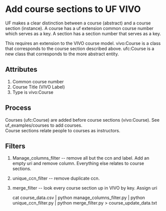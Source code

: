 # Add course sections to UF VIVO

UF makes a clear distinction between a course (abstract) and a course section (instance).  A course has a uf
extension common course number which serves as a key. A section has a section number that serves as a key.

This requires an extension to the VIVO course model.  vivo:Course is a class that corresponds to the course section 
described above.  ufc:Course is a new class that corresponds to the more abstract entity.

## Attributes

1. Common course number
1. Course Title (VIVO Label)
1. Type is vivo:Course

## Process

Courses (ufc:Course) are added before course sections (vivo:Course).  See uf_examples/courses to add courses.  
Course sections relate people to courses as instructors.

## Filters

1. Manage_columns_filter -- remove all but the ccn and label.  Add an empty uri and remove column.
Everything else relates to course sections.
1. unique_ccn_filter -- remove duplicate ccn.
1. merge_filter -- look every course section up in VIVO by key.  Assign uri

    cat course_data.csv | python manage_columns_filter.py | python unique_ccn_filter.py | 
    python merge_filter.py > course_update_data.txt